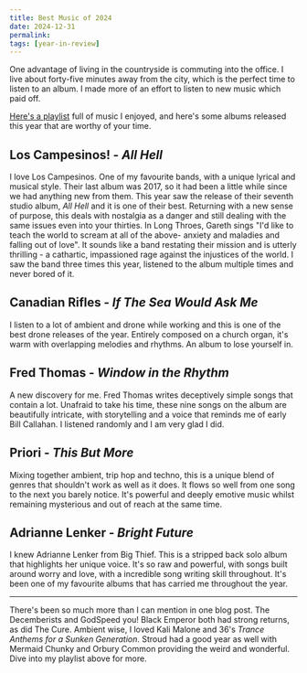 ```yaml
---
title: Best Music of 2024
date: 2024-12-31
permalink: 
tags: [year-in-review]
---
```

One advantage of living in the countryside is commuting into the office. I live about forty-five minutes away from the city, which is the perfect time to listen to an album. I made more of an effort to listen to new music which paid off. 

[Here's a playlist](https://open.spotify.com/playlist/0GZ5bRBYWMf8CKcQc1gdvh?si=qjeDMQcdQmqLOzWXTtrEAA) full of music I enjoyed, and here's some albums released this year that are worthy of your time. 

## Los Campesinos! - *All Hell*

I love Los Campesinos. One of my favourite bands, with a unique lyrical and musical style. Their last album was 2017, so it had been a little while since we had anything new from them. This year saw the release of their seventh studio album, *All Hell* and it is one of their best. Returning with a new sense of purpose, this deals with nostalgia as a danger and still dealing with the same issues even into your thirties. In Long Throes, Gareth sings "I'd like to teach the world to scream at all of the above- anxiety and maladies and falling out of love". It sounds like a band restating their mission and is utterly thrilling - a cathartic, impassioned rage against the injustices of the world. I saw the band three times this year, listened to the album multiple times and never bored of it.

## Canadian Rifles - *If The Sea Would Ask Me*

I listen to a lot of ambient and drone while working and this is one of the best drone releases of the year. Entirely composed on a church organ, it's warm with overlapping melodies and rhythms. An album to lose yourself in.

## Fred Thomas - *Window in the Rhythm*

A new discovery for me. Fred Thomas writes deceptively simple songs that contain a lot. Unafraid to take his time, these nine songs on the album are beautifully intricate, with storytelling and a voice that reminds me of early Bill Callahan. I listened randomly and I am very glad I did. 

## Priori - *This But More*

Mixing together ambient, trip hop and techno, this is a unique blend of genres that shouldn't work as well as it does. It flows so well from one song to the next you barely notice. It's powerful and deeply emotive music whilst remaining mysterious and out of reach at the same time. 

## Adrianne Lenker - *Bright Future*

I knew Adrianne Lenker from Big Thief. This is a stripped back solo album that highlights her unique voice. It's so raw and powerful, with songs built around worry and love, with a incredible song writing skill throughout. It's been one of my favourite albums that has carried me throughout the year. 

---

There's been so much more than I can mention in one blog post. The Decemberists and GodSpeed you! Black Emperor both had strong returns, as did The Cure. Ambient wise, I loved Kali Malone and 36's *Trance Anthems for a Sunken Generation*. Stroud had a good year as well with Mermaid Chunky and Orbury Common providing the weird and wonderful. Dive into my playlist above for more. 




